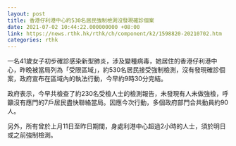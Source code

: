 ```yaml
---
layout: post
title: 香港仔利港中心約530名居民強制檢測沒發現確診個案
date: 2021-07-02 10:44:22.000000000 +08:00
link: https://news.rthk.hk/rthk/ch/component/k2/1598820-20210702.htm
categories: rthk
---
```


一名41歲女子初步確診感染新型肺炎，涉及變種病毒，她居住的香港仔利港中心，昨晚被當局列為「受限區域」，約530名居民接受強制檢測，沒有發現確診個案，政府宣布在區域內的執法行動，今早約9時30分完結。

政府表示，今早共檢查了約230名受檢人士的檢測報告，未發現有人未做強檢，呼籲沒有應門的7戶居民盡快聯絡當局。因應今次行動，多個政府部門合共動員約90人。

另外，所有曾於上月11日至昨日期間，身處利港中心超過2小時的人士，須於明日或之前強制檢測。
